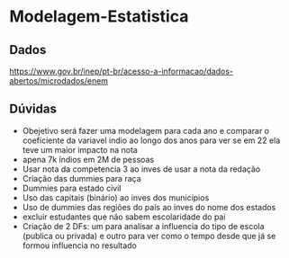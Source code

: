 # Modelagem-Estatistica

## Dados
https://www.gov.br/inep/pt-br/acesso-a-informacao/dados-abertos/microdados/enem

## Dúvidas
* Obejetivo será fazer uma modelagem para cada ano e comparar o coeficiente da variavel indio ao longo dos anos para ver se em 22 ela teve um maior impacto na nota
* apena 7k índios em 2M de pessoas
* Usar nota da competencia 3 ao inves de usar a nota da redação
* Criação das dummies para raça
* Dummies para estado civil
* Uso das capitais (binário) ao inves dos municípios
* Uso de dummies das regiões do país ao inves do nome dos estados
* excluir estudantes que não sabem escolaridade do pai
* Criação de 2 DFs: um para analisar a influencia do tipo de escola (publica ou privada) e outro para ver como o tempo desde que já se formou influencia no resultado
